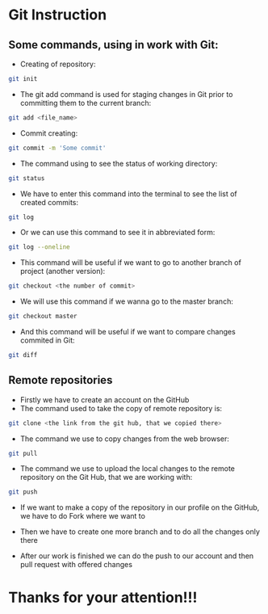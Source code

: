 # Git Instruction

## Some commands, using in work with Git:


* Creating of repository:
```sh
git init
```

* The git add command is used for staging changes in Git prior to committing them to the current branch:
```sh
git add <file_name>
```

* Commit creating:
```sh
git commit -m 'Some commit'
```

* The command using to see the status of working directory:
```sh
git status
```
* We have to enter this command into the terminal to see the list of created commits:
```sh
git log 
```
* Or we can use this command to see it in abbreviated form:
```sh
git log --oneline
```
* This command will be useful if we want to go to another branch of project (another version):
```sh
git checkout <the number of commit>
```
* We will use this command if we wanna go to the master branch:
```sh
git checkout master
```

* And this command will be useful if we want to compare changes commited in Git:
```sh
git diff
```
## Remote repositories

* Firstly we have to create an account on the GitHub
* The command used to take the copy of remote repository is:
```sh
git clone <the link from the git hub, that we copied there>
```

* The command we use to copy changes from the web browser:
```sh
git pull
```
* The command we use to upload the local changes to the remote repository on the Git Hub, that we are working with:
```sh
git push
```

* If we want to make a copy of the repository in our profile on the GitHub, we have to do Fork where we want to


* Then we have to create one more branch and to do all the changes only there

* After our work is finished we can do the push to our account and then pull request with offered changes

# **Thanks for your attention!!!**
